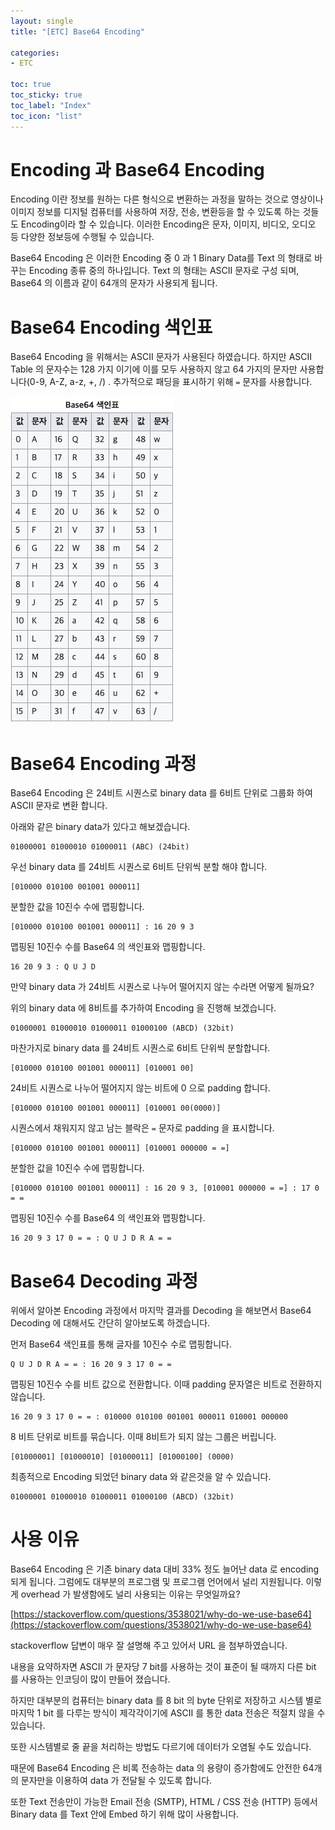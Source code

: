 ```yaml
---
layout: single
title: "[ETC] Base64 Encoding"

categories:
- ETC

toc: true
toc_sticky: true
toc_label: "Index"
toc_icon: "list"
---
```


# Encoding 과 Base64 Encoding

Encoding 이란 정보를 원하는 다른 형식으로 변환하는 과정을 말하는 것으로 영상이나 이미지 정보를 디지털 컴퓨터를 사용하여 저장, 전송, 변환등을 할 수 있도록 하는 것들도 Encoding이라 할 수 있습니다. 이러한 Encoding은 문자, 이미지, 비디오, 오디오 등 다양한 정보등에 수행될 수 있습니다.

Base64 Encoding 은 이러한 Encoding 중 0 과 1 Binary Data를 Text 의 형태로 바꾸는 Encoding 종류 중의 하나입니다. Text 의 형태는 ASCII 문자로 구성 되며, Base64 의 이름과 같이 64개의 문자가 사용되게 됩니다.

# Base64 Encoding 색인표

Base64 Encoding 을 위해서는 ASCII 문자가 사용된다 하였습니다. 하지만 ASCII Table 의 문자수는 128 가지 이기에 이를 모두 사용하지 않고 64 가지의 문자만 사용합니다(0-9, A-Z, a-z, +, /) . 추가적으로 패딩을 표시하기 위해 `=` 문자를 사용합니다.

![image](/assets/images/base64/base64_index.png)

# Base64 Encoding 과정

Base64 Encoding 은 24비트 시퀀스로 binary data 를 6비트 단위로 그룹화 하여 ASCII 문자로 변환 합니다.

아래와 같은 binary data가 있다고 해보겠습니다.

```
01000001 01000010 01000011 (ABC) (24bit)
```

우선 binary data 를 24비트 시퀀스로 6비트 단위씩 분할 해야 합니다.

```
[010000 010100 001001 000011]
```

분할한 값을 10진수 수에 맵핑합니다.

```gherkin
[010000 010100 001001 000011] : 16 20 9 3
```

맵핑된 10진수 수를 Base64 의 색인표와 맵핑합니다.

```
16 20 9 3 : Q U J D
```

만약 binary data 가 24비트 시퀀스로 나누어 떨어지지 않는 수라면 어떻게 될까요?

위의 binary data 에  8비트를 추가하여 Encoding 을 진행해 보겠습니다.

```
01000001 01000010 01000011 01000100 (ABCD) (32bit)
```

마찬가지로 binary data 를 24비트 시퀀스로 6비트 단위씩 분할합니다.

```
[010000 010100 001001 000011] [010001 00]
```

24비트 시퀀스로 나누어 떨어지지 않는 비트에 0 으로 padding 합니다.

```
[010000 010100 001001 000011] [010001 00(0000)] 
```

시퀀스에서 채워지지 않고 남는 블락은 `=` 문자로 padding 을 표시합니다.

```
[010000 010100 001001 000011] [010001 000000 = =] 
```

분할한 값을 10진수 수에 맵핑합니다.

```gherkin
[010000 010100 001001 000011] : 16 20 9 3, [010001 000000 = =] : 17 0 = =
```

맵핑된 10진수 수를 Base64 의 색인표와 맵핑합니다.

```
16 20 9 3 17 0 = = : Q U J D R A = =
```

# Base64 Decoding 과정

위에서 알아본 Encoding 과정에서 마지막 결과를 Decoding 을 해보면서 Base64 Decoding 에 대해서도 간단히 알아보도록 하겠습니다.

먼저 Base64 색인표를 통해 글자를 10진수 수로 맵핑합니다.

```
Q U J D R A = = : 16 20 9 3 17 0 = =
```

맵핑된 10진수 수를 비트 값으로 전환합니다. 이때 padding 문자열은 비트로 전환하지 않습니다.

```
16 20 9 3 17 0 = = : 010000 010100 001001 000011 010001 000000
```

8 비트 단위로 비트를 묶습니다. 이때 8비트가 되지 않는 그룹은 버립니다.

```
[01000001] [01000010] [01000011] [01000100] (0000)
```

최종적으로 Encoding 되었던 binary data 와 같은것을 알 수 있습니다.

```
01000001 01000010 01000011 01000100 (ABCD) (32bit)
```

# 사용 이유

Base64 Encoding 은 기존 binary data 대비 33% 정도 늘어난 data 로 encoding 되게 됩니다. 그럼에도 대부분의 프로그램 및 프로그램 언어에서 널리 지원됩니다. 이렇게 overhead 가 발생함에도 널리 사용되는 이유는 무엇일까요?

[https://stackoverflow.com/questions/3538021/why-do-we-use-base64](https://stackoverflow.com/questions/3538021/why-do-we-use-base64)

stackoverflow 답변이 매우 잘 설명해 주고 있어서 URL 을 첨부하였습니다.

내용을 요약하자면 ASCII 가 문자당 7 bit를 사용하는 것이 표준이 될 때까지 다른 bit 를 사용하는 인코딩이 많이 만들어 졌습니다.

하지만 대부분의 컴퓨터는 binary data 를 8 bit 의 byte 단위로 저장하고 시스템 별로 마지막 1 bit 를 다루는 방식이 제각각이기에 ASCII 를 통한 data 전송은 적절치 않을 수 있습니다.

또한 시스템별로 줄 끝을 처리하는 방법도 다르기에 데이터가 오염될 수도 있습니다.

때문에 Base64 Encoding 은 비록 전송하는 data 의 용량이 증가함에도 안전한 64개의 문자만을 이용하여 data 가 전달될 수 있도록 합니다.

또한 Text 전송만이 가능한 Email 전송 (SMTP), HTML / CSS 전송 (HTTP) 등에서 Binary data 를 Text 안에 Embed 하기 위해 많이 사용합니다.